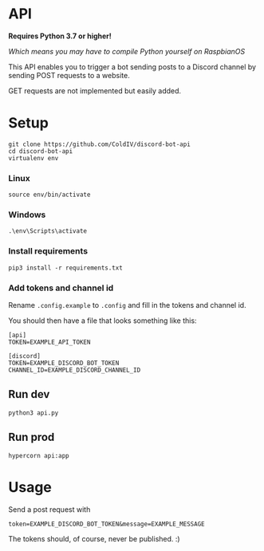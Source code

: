 # API
**Requires Python 3.7 or higher!**

*Which means you may have to compile Python yourself on RaspbianOS*

This API enables you to trigger a bot sending posts to a Discord channel by sending POST requests to a website.

GET requests are not implemented but easily added.

# Setup
    git clone https://github.com/ColdIV/discord-bot-api
    cd discord-bot-api
    virtualenv env
### Linux
    source env/bin/activate
### Windows
    .\env\Scripts\activate
### Install requirements    
    pip3 install -r requirements.txt
### Add tokens and channel id
Rename `.config.example` to `.config` and fill in the tokens and channel id.

You should then have a file that looks something like this:

    [api]
    TOKEN=EXAMPLE_API_TOKEN
    
    [discord]
    TOKEN=EXAMPLE_DISCORD_BOT_TOKEN
    CHANNEL_ID=EXAMPLE_DISCORD_CHANNEL_ID

## Run dev
    python3 api.py
## Run prod
    hypercorn api:app
    
# Usage
Send a post request with 

    token=EXAMPLE_DISCORD_BOT_TOKEN&message=EXAMPLE_MESSAGE


The tokens should, of course, never be published. :)
